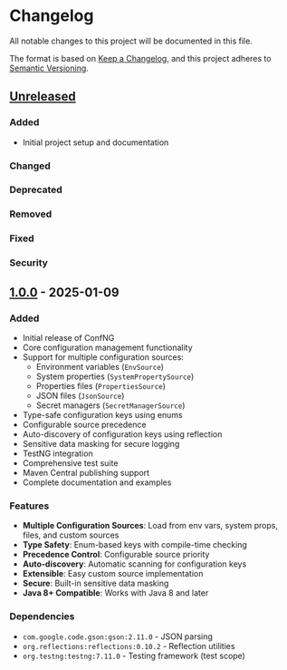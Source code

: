 # Changelog

All notable changes to this project will be documented in this file.

The format is based on [Keep a Changelog](https://keepachangelog.com/en/1.0.0/),
and this project adheres to [Semantic Versioning](https://semver.org/spec/v2.0.0.html).

## [Unreleased]

### Added
- Initial project setup and documentation

### Changed

### Deprecated

### Removed

### Fixed

### Security

## [1.0.0] - 2025-01-09

### Added
- Initial release of ConfNG
- Core configuration management functionality
- Support for multiple configuration sources:
  - Environment variables (`EnvSource`)
  - System properties (`SystemPropertySource`)
  - Properties files (`PropertiesSource`)
  - JSON files (`JsonSource`)
  - Secret managers (`SecretManagerSource`)
- Type-safe configuration keys using enums
- Configurable source precedence
- Auto-discovery of configuration keys using reflection
- Sensitive data masking for secure logging
- TestNG integration
- Comprehensive test suite
- Maven Central publishing support
- Complete documentation and examples

### Features
- **Multiple Configuration Sources**: Load from env vars, system props, files, and custom sources
- **Type Safety**: Enum-based keys with compile-time checking
- **Precedence Control**: Configurable source priority
- **Auto-discovery**: Automatic scanning for configuration keys
- **Extensible**: Easy custom source implementation
- **Secure**: Built-in sensitive data masking
- **Java 8+ Compatible**: Works with Java 8 and later

### Dependencies
- `com.google.code.gson:gson:2.11.0` - JSON parsing
- `org.reflections:reflections:0.10.2` - Reflection utilities
- `org.testng:testng:7.11.0` - Testing framework (test scope)

[Unreleased]: https://github.com/confng/confng/compare/v1.0.0...HEAD
[1.0.0]: https://github.com/confng/confng/releases/tag/v1.0.0